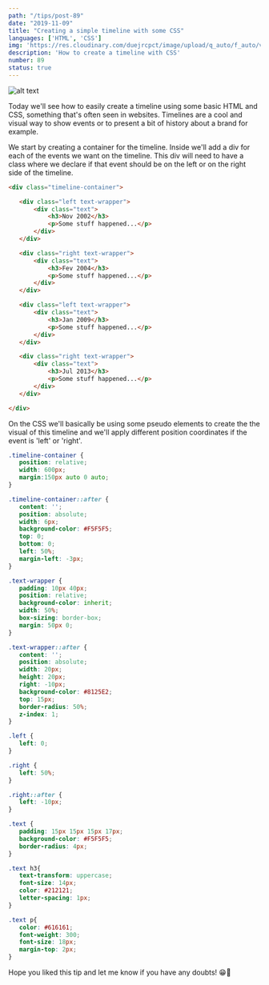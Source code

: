 ```yaml
---
path: "/tips/post-89"
date: "2019-11-09"
title: "Creating a simple timeline with some CSS"
languages: ['HTML', 'CSS']
img: 'https://res.cloudinary.com/duejrcpct/image/upload/q_auto/f_auto/v1587073988/tips/89-1_mrtaqz.png'
description: 'How to create a timeline with CSS'
number: 89
status: true
---
```


![alt text](https://res.cloudinary.com/duejrcpct/image/upload/q_auto/f_auto/v1587073988/tips/89-2_x5rwip.png "Timeline")

Today we'll see how to easily create a timeline using some basic HTML and CSS, something that's often seen in websites.
Timelines are a cool and visual way to show events or to present a bit of history about a brand for example.

We start by creating a container for the timeline. Inside we'll add a div for each of the events we want on the timeline. This div will need to have a class where we declare if that event should be on the left or on the right side of the timeline.

 ```html
 <div class="timeline-container">

    <div class="left text-wrapper">
        <div class="text">
            <h3>Nov 2002</h3>
            <p>Some stuff happened...</p>
        </div>
    </div>

    <div class="right text-wrapper">
        <div class="text">
            <h3>Fev 2004</h3>
            <p>Some stuff happened...</p>
        </div>
    </div>

    <div class="left text-wrapper">
        <div class="text">
            <h3>Jan 2009</h3>
            <p>Some stuff happened...</p>
        </div>
    </div>

    <div class="right text-wrapper">
        <div class="text">
            <h3>Jul 2013</h3>
            <p>Some stuff happened...</p>
        </div>
    </div>

</div>
 ```

On the CSS we'll basically be using some pseudo elements to create the the visual of this timeline and we'll apply different position coordinates if the event is 'left' or 'right'.

 ```css
.timeline-container {
    position: relative;
    width: 600px;
    margin:150px auto 0 auto;
}

.timeline-container::after {
    content: '';
    position: absolute;
    width: 6px;
    background-color: #F5F5F5;
    top: 0;
    bottom: 0;
    left: 50%;
    margin-left: -3px;
}

.text-wrapper {
    padding: 10px 40px;
    position: relative;
    background-color: inherit;
    width: 50%;
    box-sizing: border-box;
    margin: 50px 0;
}

.text-wrapper::after {
    content: '';
    position: absolute;
    width: 20px;
    height: 20px;
    right: -10px;
    background-color: #8125E2;
    top: 15px;
    border-radius: 50%;
    z-index: 1;
}

.left {
    left: 0;
}

.right {
    left: 50%;
}

.right::after {
    left: -10px;
}

.text {
    padding: 15px 15px 15px 17px;
    background-color: #F5F5F5;
    border-radius: 4px;
}

.text h3{
    text-transform: uppercase;
    font-size: 14px;
    color: #212121;
    letter-spacing: 1px;
}

.text p{
    color: #616161;
    font-weight: 300;
    font-size: 18px;
    margin-top: 2px;
}
 ```
  
Hope you liked this tip and let me know if you have any doubts! 😁👊